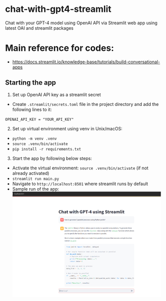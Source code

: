 # chat-with-gpt4-streamlit
Chat with your GPT-4 model using OpenAI API via Streamlit web app using latest OAI and streamlit packages

# Main reference for codes:
- https://docs.streamlit.io/knowledge-base/tutorials/build-conversational-apps

## Starting the app

1. Set up OpenAI API key as a streamlit secret
- Create `.streamlit/secrets.toml` file in the project directory and add the following lines to it:

`OPENAI_API_KEY = "YOUR_API_KEY"`

2. Set up virtual environment using venv in Unix/macOS:
- `python -m venv .venv`
- `source .venv/bin/activate`
- `pip install -r requirements.txt`

3. Start the app by following below steps:

- Activate the virtual environment: `source .venv/bin/activate` (if not already activated)
- `streamlit run main.py`
- Navigate to `http://localhost:8501` where streamlit runs by default
- Sample run of the app: ![App image](./docs/gpt4-streamlit-localhost.png)